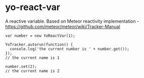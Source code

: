 # yo-react-var
A reactive variable. Based on Meteor reactivity implementation - https://github.com/meteor/meteor/wiki/Tracker-Manual

```
var number = new YoReactVar(1);

YoTracker.autorun(function() {
  console.log('the current number is ' + number.get());
});
// the current name is 1

number.set(2);
// the current name is 2
```
